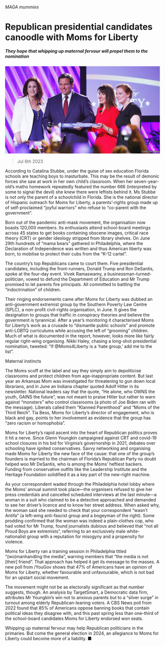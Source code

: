 ###### MAGA mummies

# Republican presidential candidates canoodle with Moms for Liberty 

##### They hope that whipping up maternal fervour will propel them to the nomination 

![image](images/20230708_USP002.jpg) 

> Jul 6th 2023 

According to Catalina Stubbe, under the guise of sex education Florida schools are teaching boys to masturbate. This may be the result of demonic forces she saw at work in her own child’s classroom. When her seven-year-old’s maths homework repeatedly featured the number 666 (interpreted by some to signal the devil) she knew there were leftists behind it. Ms Stubbe is not only the parent of a schoolchild in Florida. She is the national director of Hispanic outreach for Moms for Liberty, a parents’-rights group made up of self-proclaimed “joyful warriors” who refuse to “co-parent with the government”.

Born out of the pandemic anti-mask movement, the organisation now boasts 120,000 members. Its enthusiasts attend school-board meetings across 45 states to get books containing obscene images, critical race theory (CRT) or gender ideology stripped from library shelves. On June 29th hundreds of “mama bears” gathered in Philadelphia, where the Declaration of Independence was written and thus American liberty was born, to mobilise to protect their cubs from the “K-12 cartel”. 

The country’s top Republicans came to court them. Five presidential candidates, including the front-runners, Donald Trump and Ron DeSantis, spoke at the four-day event. Vivek Ramaswamy, a businessman-turned-politician, vowed to defund the Department of Education and Mr Trump promised to let parents fire principals. All committed to battling the “indoctrination” of children. 

Their ringing endorsements came after Moms for Liberty was dubbed an anti-government extremist group by the Southern Poverty Law Centre (SPLC), a non-profit civil-rights organisation, in June. It gives the designation to groups that traffic in conspiracy theories and believe the government is tyrannical. After a year’s monitoring it characterised Moms for Liberty’s work as a crusade to “dismantle public schools” and promote anti-LGBTQ curriculums while accusing the left of “grooming” children. Much of what is documented in the report, however, looks more like fairly regular right-wing organising. Nikki Haley, chasing a long-shot presidential nomination, tweeted: “If @Moms4Liberty is a ‘hate group,’ add me to the list”.

Maternal instincts

The Moms scoff at the label and say they simply aim to depoliticise classrooms and protect children from age-inappropriate content. But last year an Arkansas Mom was investigated for threatening to gun down local librarians, and in June an Indiana chapter quoted Adolf Hitler in its newsletter. National leaders say that the quote, “He alone, who OWNS the youth, GAINS the future”, was not meant to praise Hitler but rather to warn against “monsters” who control classrooms (a photo of Joe Biden ran with the message). Liberals called them “Klanned Parenthood” and “Moms of the Third Reich”. Tia Bess, Moms for Liberty’s director of engagement, who is black and gay, points to her involvement as evidence that the group has “zero racism or homophobia”. 

Moms for Liberty’s rapid ascent into the heart of Republican politics proves it hit a nerve. Since Glenn Youngkin campaigned against CRT and covid-19 school closures in his bid for Virginia’s governorship in 2021, debates over schooling have ignited conservatives. Savvy networking and organising made Moms for Liberty the new face of the cause: that one of the group’s founders is married to the chairman of Florida’s Republican Party no doubt helped woo Mr DeSantis, who is among the Moms’ heftiest backers. Funding from conservative outfits like the Leadership Institute and the Heritage Foundation solidified it as a key part of the new-right machine. 

As your correspondent waded through the Philadelphia hotel lobby where the Moms’ annual summit took place—the organisers refused to give her press credentials and cancelled scheduled interviews at the last minute—a woman in a suit who claimed to be a detective approached and demanded to see her driver’s licence and to know her street address. When asked why, the woman said she needed to check that your correspondent “wasn’t Antifa” (a left-wing anti-fascist group and a bogeyman of the right). Some prodding confirmed that the woman was indeed a plain-clothes cop, who had voted for Mr Trump, found journalists dubious and believed that “not all Proud Boys are extremists”, referring to an exclusively male white-nationalist group with a reputation for misogyny and a propensity for violence. 

Moms for Liberty ran a training session in Philadelphia titled “(wo)manhandling the media”, warning members that “the media is not [their] friend”. That approach has helped it get its message to the masses. A new poll from /YouGov shows that 47% of Americans have an opinion of Moms for Liberty, whether favourable and unfavourable, which is not bad for an upstart social movement. 

The movement might not be as electorally significant as that number suggests, though. An analysis by TargetSmart, a Democratic data firm, attributes Mr Youngkin’s win not to anxious parents but to a “silver surge” in turnout among elderly Republican-leaning voters. A CBS News poll from 2022 found that 85% of Americans oppose banning books that contain political ideas they disagree with, and this past spring less than one-third of the school-board candidates Moms for Liberty endorsed won seats. 

Whipping up maternal fervour may help Republican politicians in the primaries. But come the general election in 2024, an allegiance to Moms for Liberty could become more of a liability. ■


